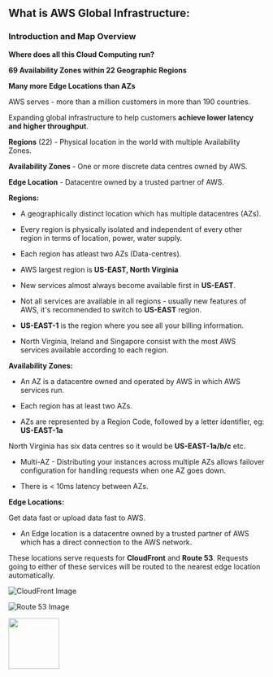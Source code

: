 ## What is AWS Global Infrastructure:

### Introduction and Map Overview

**Where does all this Cloud Computing run?**

**69 Availability Zones within 22 Geographic Regions**

**Many more Edge Locations than AZs**

AWS serves - more than a million customers in more than 190 countries. 

Expanding global infrastructure to help customers **achieve lower latency and higher throughput**.

**Regions** (22) - Physical location in the world with multiple Availability Zones. 

**Availability Zones** - One or more discrete data centres owned by AWS. 

**Edge Location** - Datacentre owned by a trusted partner of AWS. 

**Regions:**

- A geographically distinct location which has multiple datacentres (AZs).

- Every region is physically isolated and independent of every other region in terms of location, power, water supply. 

- Each region has atleast two AZs (Data-centres). 

- AWS largest region is **US-EAST, North Virginia**

- New services almost always become available first in **US-EAST**.

- Not all services are available in all regions - usually new features of AWS, it's recommended to switch to **US-EAST** region.

- **US-EAST-1** is the region where you see all your billing information.

- North Virginia, Ireland and Singapore consist with the most AWS services available according to each region.

**Availability Zones:**

- An AZ is a datacentre owned and operated by AWS in which AWS services run. 

- Each region has at least two AZs.

- AZs are represented by a Region Code, followed by a letter identifier, eg: **US-EAST-1a** 

North Virginia has six data centres so it would be **US-EAST-1a/b/c** etc.

- Multi-AZ - Distributing your instances across multiple AZs allows failover configuration for handling requests when one AZ goes down.

- There is < 10ms latency between AZs.  

**Edge Locations:**

Get data fast or upload data fast to AWS.

- An Edge location is a datacentre owned by a trusted partner of AWS which has a direct connection to the AWS network. 

These locations serve requests for **CloudFront** and **Route 53**. Requests going to either of these services will be routed to the nearest edge location automatically. 

![CloudFront Image](https://www.marco.zone/assets/aws-cloudfront.png)

![Route 53 Image](https://res.cloudinary.com/hy4kyit2a/f_auto,fl_lossy,q_70/learn/modules/core-aws-services/connect-resources-with-aws-networking/images/4a78924d4547d2980a6ca59b3ccc0f8a_b-13-d-93-be-a-08-b-4-d-27-ad-65-d-354-a-564-d-04-a.png)

<img src="https://www.marco.zone/assets/aws-cloudfront.png" width="100" height="100">
